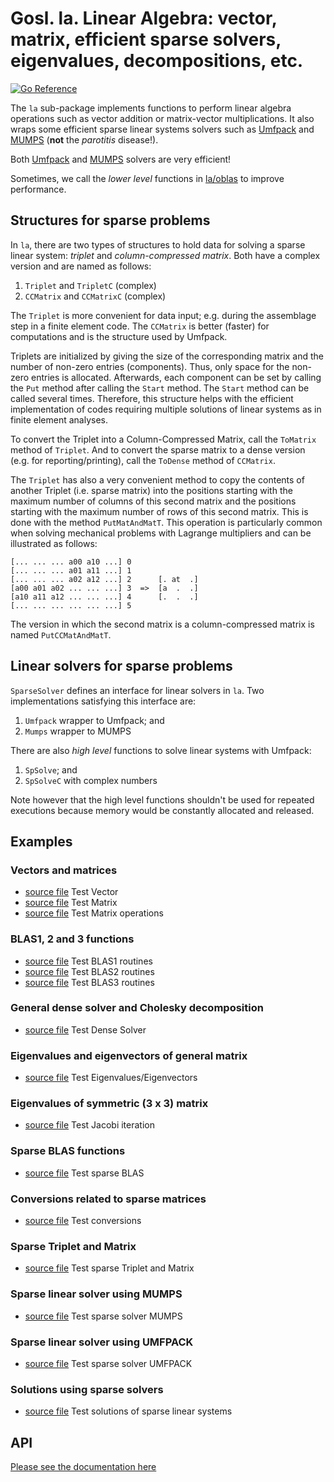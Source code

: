 # Gosl. la. Linear Algebra: vector, matrix, efficient sparse solvers, eigenvalues, decompositions, etc.

[![Go Reference](https://pkg.go.dev/badge/github.com/ATIinc/gosl-ati/la.svg)](https://pkg.go.dev/github.com/ATIinc/gosl-ati/la)

The `la` sub-package implements functions to perform linear algebra operations such as vector
addition or matrix-vector multiplications. It also wraps some efficient sparse linear systems
solvers such as [Umfpack](http://faculty.cse.tamu.edu/davis/suitesparse.html) and
[MUMPS](http://mumps.enseeiht.fr) (**not** the _parotitis_ disease!).

Both [Umfpack](http://faculty.cse.tamu.edu/davis/suitesparse.html) and
[MUMPS](http://mumps.enseeiht.fr) solvers are very efficient!

Sometimes, we call the _lower level_ functions in [la/oblas](https://github.com/ATIinc/gosl-ati/tree/master/la/oblas)
to improve performance.

## Structures for sparse problems

In `la`, there are two types of structures to hold data for solving a sparse linear system:
_triplet_ and _column-compressed matrix_. Both have a complex version and are named as follows:

1. `Triplet` and `TripletC` (complex)
2. `CCMatrix` and `CCMatrixC` (complex)

The `Triplet` is more convenient for data input; e.g. during the assemblage step in a finite element
code. The `CCMatrix` is better (faster) for computations and is the structure used by Umfpack.

Triplets are initialized by giving the size of the corresponding matrix and the number of non-zero
entries (components). Thus, only space for the non-zero entries is allocated. Afterwards, each
component can be set by calling the `Put` method after calling the `Start` method. The `Start`
method can be called several times. Therefore, this structure helps with the efficient
implementation of codes requiring multiple solutions of linear systems as in finite element
analyses.

To convert the Triplet into a Column-Compressed Matrix, call the `ToMatrix` method of `Triplet`. And
to convert the sparse matrix to a dense version (e.g. for reporting/printing), call the `ToDense`
method of `CCMatrix`.

The `Triplet` has also a very convenient method to copy the contents of another Triplet (i.e. sparse
matrix) into the positions starting with the maximum number of columns of this second matrix and the
positions starting with the maximum number of rows of this second matrix. This is done with the
method `PutMatAndMatT`. This operation is particularly common when solving mechanical problems with
Lagrange multipliers and can be illustrated as follows:

```
[... ... ... a00 a10 ...] 0
[... ... ... a01 a11 ...] 1
[... ... ... a02 a12 ...] 2      [. at  .]
[a00 a01 a02 ... ... ...] 3  =>  [a  .  .]
[a10 a11 a12 ... ... ...] 4      [.  .  .]
[... ... ... ... ... ...] 5
```

The version in which the second matrix is a column-compressed matrix is named `PutCCMatAndMatT`.

## Linear solvers for sparse problems

`SparseSolver` defines an interface for linear solvers in `la`. Two implementations satisfying this
interface are:

1. `Umfpack` wrapper to Umfpack; and
2. `Mumps` wrapper to MUMPS

There are also _high level_ functions to solve linear systems with Umfpack:

1. `SpSolve`; and
2. `SpSolveC` with complex numbers

Note however that the high level functions shouldn't be used for repeated executions because memory
would be constantly allocated and released.

## Examples

### Vectors and matrices

* <a href="t_vector_test.go">source file</a> Test Vector
* <a href="t_matrix_test.go">source file</a> Test Matrix
* <a href="t_matrix_ops_test.go">source file</a> Test Matrix operations

### BLAS1, 2 and 3 functions

* <a href="t_blas1_test.go">source file</a> Test BLAS1 routines
* <a href="t_blas2_test.go">source file</a> Test BLAS2 routines
* <a href="t_blas3_test.go">source file</a> Test BLAS3 routines

### General dense solver and Cholesky decomposition

* <a href="t_densesol_test.go">source file</a> Test Dense Solver

### Eigenvalues and eigenvectors of general matrix

* <a href="t_eigen_test.go">source file</a> Test Eigenvalues/Eigenvectors

### Eigenvalues of symmetric (3 x 3) matrix

* <a href="t_jacobi_test.go">source file</a> Test Jacobi iteration

### Sparse BLAS functions

* <a href="t_sp_blas_test.go">source file</a> Test sparse BLAS

### Conversions related to sparse matrices

* <a href="t_sp_conversions_test.go">source file</a> Test conversions

### Sparse Triplet and Matrix

* <a href="t_sp_matrix_test.go">source file</a> Test sparse Triplet and Matrix

### Sparse linear solver using MUMPS

* <a href="t_sp_solver_mumps_test.go">source file</a> Test sparse solver MUMPS

### Sparse linear solver using UMFPACK

* <a href="t_sp_solver_umfpack_test.go">source file</a> Test sparse solver UMFPACK

### Solutions using sparse solvers

* <a href="t_sp_solver_test.go">source file</a> Test solutions of sparse linear systems

## API

[Please see the documentation here](https://pkg.go.dev/github.com/ATIinc/gosl-ati/la)
